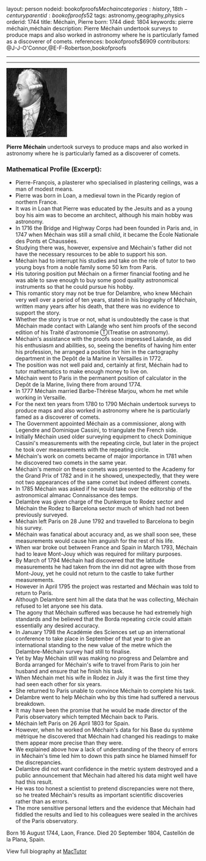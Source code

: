 layout: person
nodeid: bookofproofs$Mechain
categories: history,18th-century
parentid: bookofproofs$52
tags: astronomy,geography,physics
orderid: 1744
title: Méchain, Pierre
born: 1744
died: 1804
keywords: pierre méchain,méchain
description: Pierre Méchain undertook surveys to produce maps and also worked in astronomy where he is particularly famed as a discoverer of comets.
references: bookofproofs$6909
contributors: @J-J-O'Connor,@E-F-Robertson,bookofproofs

---



---

![Mechain.jpg](https://github.com/bookofproofs/bookofproofs.github.io/blob/main/_sources/_assets/images/portraits/Mechain.jpg?raw=true)

**Pierre Méchain** undertook surveys to produce maps and also worked in astronomy where he is particularly famed as a discoverer of comets.

### Mathematical Profile (Excerpt):
* Pierre-François, a plasterer who specialised in plastering ceilings, was a man of modest means.
* Pierre was born in Loan, a medieval town in the Picardy region of northern France.
* It was in Loan that Pierre was educated by the Jesuits and as a young boy his aim was to become an architect, although his main hobby was astronomy.
* In 1716 the Bridge and Highway Corps had been founded in Paris and, in 1747 when Méchain was still a small child, it became the École Nationale des Ponts et Chaussées.
* Studying there was, however, expensive and Méchain's father did not have the necessary resources to be able to support his son.
* Méchain had to interrupt his studies and take on the role of tutor to two young boys from a noble family some 50 km from Paris.
* His tutoring position put Méchain on a firmer financial footing and he was able to save enough to buy some good quality astronomical instruments so that he could pursue his hobby.
* This romantic story may not be true for Delambre, who knew Méchain very well over a period of ten years, stated in his biography of Méchain, written many years after his death, that there was no evidence to support the story.
* Whether the story is true or not, what is undoubtedly the case is that Méchain made contact with Lalande who sent him proofs of the second edition of his Traité d'astronomie Ⓣ(Treatise on astronomy).
* Méchain's assistance with the proofs soon impressed Lalande, as did his enthusiasm and abilities, so, seeing the benefits of having him enter his profession, he arranged a position for him in the cartography department in the Depôt de la Marine in Versailles in 1772.
* The position was not well paid and, certainly at first, Méchain had to tutor mathematics to make enough money to live on.
* Méchain went to Paris in the permanent position of calculator in the Depôt de la Marine, living there from around 1774.
* In 1777 Méchain married Barbe-Thérèse Marjou, whom he met while working in Versaille.
* For the next ten years from 1780 to 1790 Méchain undertook surveys to produce maps and also worked in astronomy where he is particularly famed as a discoverer of comets.
* The Government appointed Méchain as a commissioner, along with Legendre and Dominique Cassini, to triangulate the French side.
* Initially Méchain used older surveying equipment to check Dominique Cassini's measurements with the repeating circle, but later in the project he took over measurements with the repeating circle.
* Méchain's work on comets became of major importance in 1781 when he discovered two comets in the same year.
* Méchain's memoir on these comets was presented to the Academy for the Grand Prix of 1782 and in it he showed, unexpectedly, that they were not two appearances of the same comet but indeed different comets.
* In 1785 Méchain was asked if he would take over the editorship of the astronomical almanac Connaissance des temps.
* Delambre was given charge of the Dunkerque to Rodez sector and Méchain the Rodez to Barcelona sector much of which had not been previously surveyed.
* Méchain left Paris on 28 June 1792 and travelled to Barcelona to begin his survey.
* Méchain was fanatical about accuracy and, as we shall soon see, these measurements would cause him anguish for the rest of his life.
* When war broke out between France and Spain in March 1793, Méchain had to leave Mont-Jouy which was required for military purposes.
* By March of 1794 Méchain had discovered that the latitude measurements he had taken from the inn did not agree with those from Mont-Jouy, yet he could not return to the castle to take further measurements.
* However in April 1795 the project was restarted and Méchain was told to return to Paris.
* Although Delambre sent him all the data that he was collecting, Méchain refused to let anyone see his data.
* The agony that Méchain suffered was because he had extremely high standards and he believed that the Borda repeating circle could attain essentially any desired accuracy.
* In January 1798 the Académie des Sciences set up an international conference to take place in September of that year to give an international standing to the new value of the metre which the Delambre-Méchain survey had still to finalise.
* Yet by May Méchain still was making no progress and Delambre and Borda arranged for Méchain's wife to travel from Paris to join her husband and ensure that he finish his task.
* When Méchain met his wife in Rodez in July it was the first time they had seen each other for six years.
* She returned to Paris unable to convince Méchain to complete his task.
* Delambre went to help Méchain who by this time had suffered a nervous breakdown.
* It may have been the promise that he would be made director of the Paris observatory which tempted Méchain back to Paris.
* Méchain left Paris on 26 April 1803 for Spain.
* However, when he worked on Méchain's data for his Base du système métrique he discovered that Méchain had changed his readings to make them appear more precise than they were.
* We explained above how a lack of understanding of the theory of errors in Méchain's time led him to down this path since he blamed himself for the discrepancies.
* Delambre did not want confidence in the metric system destroyed and a public announcement that Méchain had altered his data might well have had this result.
* He was too honest a scientist to pretend discrepancies were not there, so he treated Méchain's results as important scientific discoveries rather than as errors.
* The more sensitive personal letters and the evidence that Méchain had fiddled the results and lied to his colleagues were sealed in the archives of the Paris observatory.

Born 16 August 1744, Laon, France. Died 20 September 1804, Castellón de la Plana, Spain.

View full biography at [MacTutor](https://mathshistory.st-andrews.ac.uk/Biographies/Mechain/)
